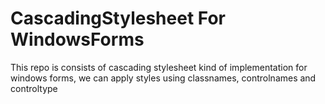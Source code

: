 # CascadingStylesheet For WindowsForms
This repo is consists of cascading stylesheet kind of implementation for windows forms, we can apply styles using classnames, controlnames and controltype
